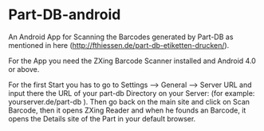 # Part-DB-android

An Android App for Scanning the Barcodes generated by Part-DB as mentioned in here (http://fthiessen.de/part-db-etiketten-drucken/).

For the App you need the ZXing Barcode Scanner installed and Android 4.0 or above.

For the first Start you has to go to Settings --> General --> Server URL and input there the URL of your part-db Directory on your Server: 
(for example: yourserver.de/part-db ). Then go back on the main site and click on Scan Barcode, then it opens ZXing Reader and when he founds an
Barcode, it opens the Details site of the Part in your default browser.
